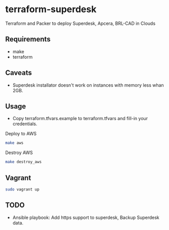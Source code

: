 # terraform-superdesk
Terraform and Packer to deploy Superdesk, Apcera, BRL-CAD in Clouds

## Requirements
+ make
+ terraform


## Caveats
+ Superdesk installator doesn't work on instances with memory less whan 2GB.


## Usage
+ Copy terraform.tfvars.example to terraform.tfvars and fill-in your credentials.

Deploy to AWS
```bash
make aws
```

Destroy AWS
```bash
make destroy_aws
```

## Vagrant

```bash
sudo vagrant up
```

## TODO
+ Ansible playbook: Add https support to superdesk, Backup Superdesk data.
